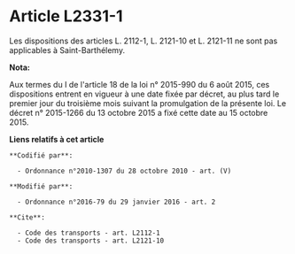 # Article L2331-1

Les dispositions des articles L. 2112-1, L. 2121-10 et L. 2121-11 ne sont pas applicables à Saint-Barthélemy.

**Nota:**

Aux termes du I de l'article 18 de la loi n° 2015-990 du 6 août 2015, ces dispositions entrent en vigueur à une date fixée
par décret, au plus tard le premier jour du troisième mois suivant la promulgation de la présente loi. Le décret n° 2015-1266
du 13 octobre 2015 a fixé cette date au 15 octobre 2015.

**Liens relatifs à cet article**

	**Codifié par**:

	  - Ordonnance n°2010-1307 du 28 octobre 2010 - art. (V)

	**Modifié par**:

	  - Ordonnance n°2016-79 du 29 janvier 2016 - art. 2

	**Cite**:

	  - Code des transports - art. L2112-1
	  - Code des transports - art. L2121-10
